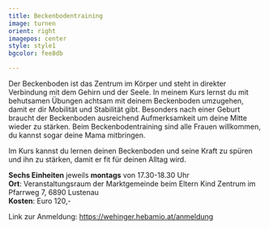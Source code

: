 ```yaml
---
title: Beckenbodentraining
image: turnen
orient: right
imagepos: center
style: style1
bgcolor: fee8db

---
```


Der Beckenboden ist das Zentrum im Körper und steht in direkter Verbindung mit dem Gehirn und der Seele. In meinem Kurs lernst du mit behutsamen Übungen achtsam mit deinem Beckenboden umzugehen, damit er dir Mobilität und Stabilität gibt. Besonders nach einer Geburt braucht der Beckenboden ausreichend Aufmerksamkeit um deine Mitte wieder zu stärken. Beim Beckenbodentraining sind alle Frauen willkommen, du kannst sogar deine Mama mitbringen.

Im Kurs kannst du lernen deinen Beckenboden und seine Kraft zu spüren und ihn zu stärken, damit er fit für deinen Alltag wird.

**Sechs Einheiten** jeweils **montags** von 17.30-18.30 Uhr  
**Ort**: Veranstaltungsraum der Marktgemeinde beim Eltern Kind Zentrum im Pfarrweg 7, 6890 Lustenau  
**Kosten**: Euro 120,-

Link zur Anmeldung: https://wehinger.hebamio.at/anmeldung